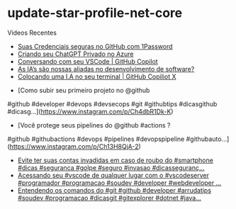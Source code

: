 # update-star-profile-net-core

Videos Recentes
<!-- YOUTUBE:START -->
- [Suas Credenciais seguras no GitHub com 1Password](https://www.youtube.com/watch?v=cWBq-cHnFyw)
- [Criando seu ChatGPT Privado no Azure](https://www.youtube.com/watch?v=H0MlMZRruIE)
- [Conversando com seu VSCode | GitHub Copilot](https://www.youtube.com/watch?v=ttfdiURgrgQ)
- [As IA’s são nossas aliadas no desenvolvimento de software?](https://www.youtube.com/watch?v=obAstVNFMxA)
- [Colocando uma I.A no seu terminal | GitHub Copiliot X](https://www.youtube.com/watch?v=g6rHgksAQ8c)
<!-- YOUTUBE:END -->

<!-- INSTA:START -->
- [Como subir seu primeiro projeto no @github 

#github #developer #devops #devsecops #git #githubtips #dicasgithub #dicasg...](https://www.instagram.com/p/Ch4dbR1Dk-K)
- [Você protege seus pipelines do @github #actions ?

#github #githubactions #devops #pipelines #devopspipeline #githubauto...](https://www.instagram.com/p/Ch13H8QjA-2)
- [Evite ter suas contas invadidas em caso de roubo do #smartphone #dicas #seguranca #golpe #seguro #invasao #dicasseguranç...](https://www.instagram.com/p/ChcNPxbjSc3)
- [Acessando seu #vscode de qualquer lugar com o #vscodeserver  #programador #programacao #soudev #developer #webdeveloper ...](https://www.instagram.com/p/ChZjbvijpif)
- [Entendendo os comandos do #git  #github #developer #arrudatips #soudev #programacao #dicasgit #gitexplorer #dotnet #java...](https://www.instagram.com/p/ChW_wwhjd9K)
<!-- INSTA:END -->
